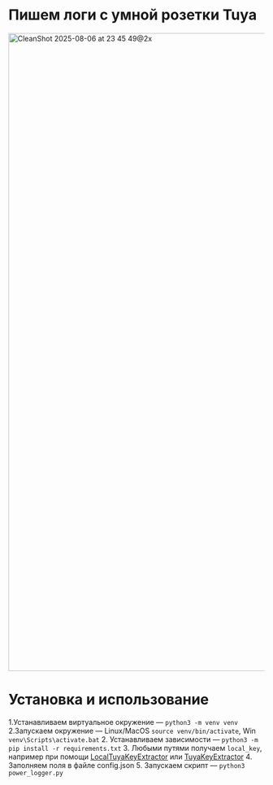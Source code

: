 # Пишем логи с умной розетки Tuya

<img width="2634" height="1256" alt="CleanShot 2025-08-06 at 23 45 49@2x" src="https://github.com/user-attachments/assets/f57d2838-68a6-4d8b-90b2-f83aab0adf0f" />

# Установка и использование

1.Устанавливаем виртуальное окружение — ```python3 -m venv venv```
2.Запускаем окружение — Linux/MacOS ```source venv/bin/activate```, Win ```venv\Scripts\activate.bat```
2. Устанавливаем зависимости — ```python3 -m pip install -r requirements.txt```
3. Любыми путями получаем ```local_key```, например при помощи [LocalTuyaKeyExtractor](https://github.com/HiveMindAutomation/LocalTuyaKeyExtractor) или [TuyaKeyExtractor](https://github.com/MarkWattTech/TuyaKeyExtractor)
4. Заполняем поля в файле config.json
5. Запускаем скрипт — ```python3 power_logger.py```

